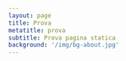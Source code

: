 ```yaml
---
layout: page
title: Prova
metatitle: prova
subtitle: Prova pagina statica
background: '/img/bg-about.jpg'
---
```


